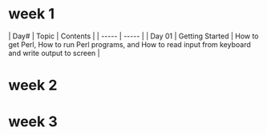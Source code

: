 # week 1

| Day# | Topic | Contents |
| ----- | ----- |
| Day 01 | Getting Started | How to get Perl, How to run Perl programs, and How to read input from keyboard and write output to screen |


# week 2

# week 3